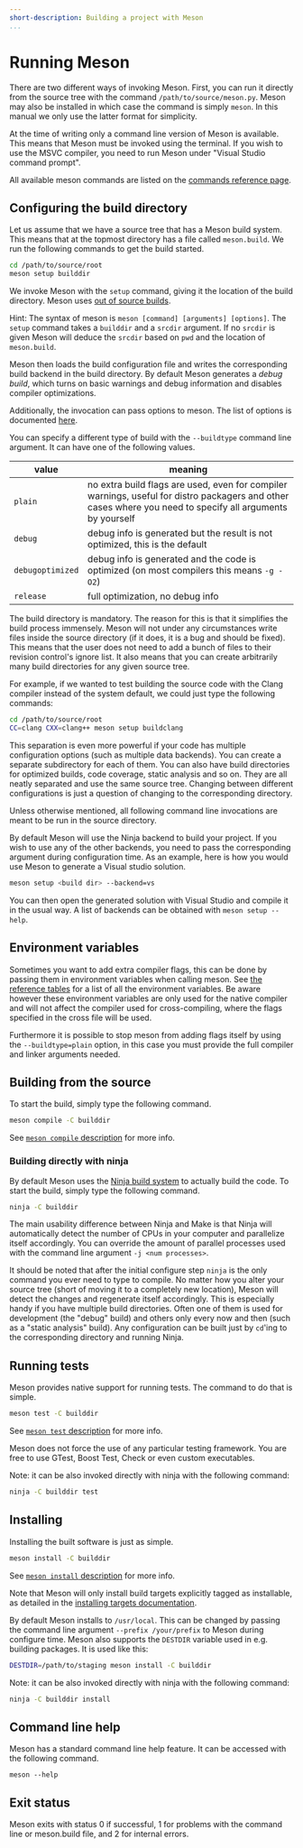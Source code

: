 ```yaml
---
short-description: Building a project with Meson
...
```


# Running Meson

There are two different ways of invoking Meson. First, you can run it directly
from the source tree with the command `/path/to/source/meson.py`. Meson may
also be installed in which case the command is simply `meson`. In this manual
we only use the latter format for simplicity.

At the time of writing only a command line version of Meson is available. This
means that Meson must be invoked using the terminal. If you wish to use the
MSVC compiler, you need to run Meson under "Visual Studio command prompt".

All available meson commands are listed on the [commands reference page](Commands.md).

## Configuring the build directory

Let us assume that we have a source tree that has a Meson build system. This
means that at the topmost directory has a file called `meson.build`. We run the
following commands to get the build started.

```sh
cd /path/to/source/root
meson setup builddir
```

We invoke Meson with the `setup` command, giving it the location of the build
directory. Meson uses [out of source
builds](http://voices.canonical.com/jussi.pakkanen/2013/04/16/why-you-should-consider-using-separate-build-directories/).

Hint: The syntax of meson is `meson [command] [arguments] [options]`. The
`setup` command takes a `builddir` and a `srcdir` argument. If no `srcdir` is
given Meson will deduce the `srcdir` based on `pwd` and the location of
`meson.build`.

Meson then loads the build configuration file and writes the corresponding
build backend in the build directory. By default Meson generates a *debug
build*, which turns on basic warnings and debug information and disables
compiler optimizations.

Additionally, the invocation can pass options to meson. The list of options is
documented [here](Builtin-options.md).

You can specify a different type of build with the `--buildtype` command line
argument. It can have one of the following values.

| value            | meaning                                                                                                                                                    |
| ------           | --------                                                                                                                                                   |
| `plain`          | no extra build flags are used, even for compiler warnings, useful for distro packagers and other cases where you need to specify all arguments by yourself |
| `debug`          | debug info is generated but the result is not optimized, this is the default                                                                               |
| `debugoptimized` | debug info is generated and the code is optimized (on most compilers this means `-g -O2`)                                                                  |
| `release`        | full optimization, no debug info                                                                                                                           |

The build directory is mandatory. The reason for this is that it simplifies the
build process immensely. Meson will not under any circumstances write files
inside the source directory (if it does, it is a bug and should be fixed). This
means that the user does not need to add a bunch of files to their revision
control's ignore list. It also means that you can create arbitrarily many build
directories for any given source tree.

For example, if we wanted to test building the source code with the Clang
compiler instead of the system default, we could just type the following
commands:

```sh
cd /path/to/source/root
CC=clang CXX=clang++ meson setup buildclang
```

This separation is even more powerful if your code has multiple configuration
options (such as multiple data backends). You can create a separate
subdirectory for each of them. You can also have build directories for
optimized builds, code coverage, static analysis and so on. They are all neatly
separated and use the same source tree. Changing between different
configurations is just a question of changing to the corresponding directory.

Unless otherwise mentioned, all following command line invocations are meant to
be run in the source directory.

By default Meson will use the Ninja backend to build your project. If you wish
to use any of the other backends, you need to pass the corresponding argument
during configuration time. As an example, here is how you would use Meson to
generate a Visual studio solution.

```sh
meson setup <build dir> --backend=vs
```

You can then open the generated solution with Visual Studio and compile it in
the usual way. A list of backends can be obtained with `meson setup --help`.

## Environment variables

Sometimes you want to add extra compiler flags, this can be done by passing
them in environment variables when calling meson. See [the reference
tables](Reference-tables.md#compiler-and-linker-flag-envrionment-variables) for
a list of all the environment variables. Be aware however these environment
variables are only used for the native compiler and will not affect the
compiler used for cross-compiling, where the flags specified in the cross file
will be used.

Furthermore it is possible to stop meson from adding flags itself by using the
`--buildtype=plain` option, in this case you must provide the full compiler and
linker arguments needed.

## Building from the source

To start the build, simply type the following command.

```sh
meson compile -C builddir
```

See [`meson compile` description](Commands.md#compile) for more info.

### Building directly with ninja

By default Meson uses the [Ninja build system](https://ninja-build.org/) to 
actually build the code. To start the build, simply type the following command.

```sh
ninja -C builddir
```

The main usability difference between Ninja and Make is that Ninja will
automatically detect the number of CPUs in your computer and parallelize itself
accordingly. You can override the amount of parallel processes used with the
command line argument `-j <num processes>`.

It should be noted that after the initial configure step `ninja` is the only
command you ever need to type to compile. No matter how you alter your source
tree (short of moving it to a completely new location), Meson will detect the
changes and regenerate itself accordingly. This is especially handy if you have
multiple build directories. Often one of them is used for development (the
"debug" build) and others only every now and then (such as a "static analysis"
build). Any configuration can be built just by `cd`'ing to the corresponding
directory and running Ninja.

## Running tests

Meson provides native support for running tests. The command to do that is
simple.

```sh
meson test -C builddir
```

See [`meson test` description](Commands.md#test) for more info.

Meson does not force the use of any particular testing framework. You are free
to use GTest, Boost Test, Check or even custom executables.

Note: it can be also invoked directly with ninja with the following command:
```sh
ninja -C builddir test
```

## Installing

Installing the built software is just as simple.

```sh
meson install -C builddir
```

See [`meson install` description](Commands.md#install) for more info.

Note that Meson will only install build targets explicitly tagged as
installable, as detailed in the [installing targets
documentation](Installing.md).

By default Meson installs to `/usr/local`. This can be changed by passing the
command line argument `--prefix /your/prefix` to Meson during configure time.
Meson also supports the `DESTDIR` variable used in e.g. building packages. It
is used like this:

```sh
DESTDIR=/path/to/staging meson install -C builddir
```

Note: it can be also invoked directly with ninja with the following command:
```sh
ninja -C builddir install
```

## Command line help

Meson has a standard command line help feature. It can be accessed with the
following command.

    meson --help

## Exit status

Meson exits with status 0 if successful, 1 for problems with the command line
or meson.build file, and 2 for internal errors.

